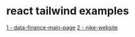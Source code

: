 # react tailwind examples

[1 - data-finance-main-page](https://fortunate-pollution-nord.surge.sh/)
[2 - nike-website](https://nike-nike-v2.surge.sh/)
